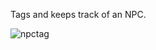 Tags and keeps track of an NPC.

![npctag](https://user-images.githubusercontent.com/2388657/39968891-1a53dd36-56a2-11e8-87e0-a80ee6dea5c2.png)
